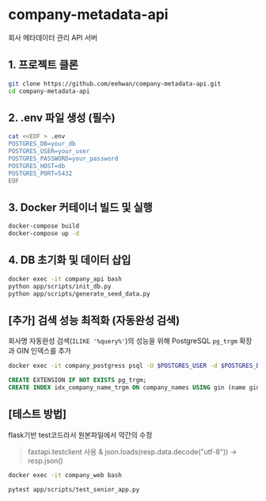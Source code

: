 
# company-metadata-api

회사 메타데이터 관리 API 서버

## 1. 프로젝트 클론
```bash
git clone https://github.com/eehwan/company-metadata-api.git
cd company-metadata-api
```

## 2. .env 파일 생성 (필수)
```bash
cat <<EOF > .env
POSTGRES_DB=your_db
POSTGRES_USER=your_user
POSTGRES_PASSWORD=your_password
POSTGRES_HOST=db
POSTGRES_PORT=5432
EOF
```

## 3. Docker 커테이너 빌드 및 실행
```bash
docker-compose build
docker-compose up -d
```

## 4. DB 초기화 및 데이터 삽입
```bash
docker exec -it company_api bash
python app/scripts/init_db.py
python app/scripts/generate_seed_data.py
```

## [추가] 검색 성능 최적화 (자동완성 검색)

회사명 자동완성 검색(`ILIKE '%query%'`)의 성능을 위해 PostgreSQL `pg_trgm` 확장과 GIN 인덱스를 추가

```bash
docker exec -it company_postgress psql -U $POSTGRES_USER -d $POSTGRES_DB
```

```sql
CREATE EXTENSION IF NOT EXISTS pg_trgm;
CREATE INDEX idx_company_name_trgm ON company_names USING gin (name gin_trgm_ops);
```

## [테스트 방법]

flask기반 test코드라서 원본파일에서 약간의 수정
> fastapi.testclient 사용 & json.loads(resp.data.decode("utf-8")) -> resp.json()

```bash
docker exec -it company_web bash

pytest app/scripts/test_senior_app.py
```
